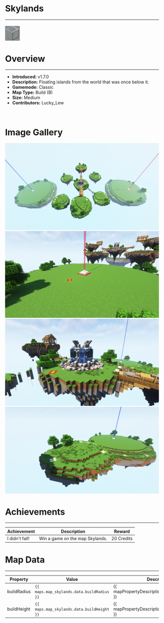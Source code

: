 # Skylands

---

#### ![skylandsicon](../assets/icons/skylands-icon.jpg)

# Overview

---

- **Introduced:** v1.7.0
- **Description:** Floating islands from the world that was once below it.
- **Gamemode:** Classic
- **Map Type:** Build (B)
- **Size:** Medium
- **Contributors:** Lucky_Lew

<br />

# Image Gallery

![Skylands - Overview](../assets/maps/skylands/skylands-overview.jpg)
![Skylands - Beacon](../assets/maps/skylands/skylands-beacon.jpg)
![Skylands - Middle](../assets/maps/skylands/skylands-middle.jpg)
![Skylands - Sponges](../assets/maps/skylands/skylands-sponge.jpg)

# Achievements

---

| Achievement    | Description                     | Reward     |
| -------------- | ------------------------------- | ---------- |
| I didn't fall! | Win a game on the map Skylands. | 20 Credits |

# Map Data

---

| Property    | Value                                      | Description                                       |
| ----------- | ------------------------------------------ | ------------------------------------------------- |
| buildRadius | `{{ maps.map_skylands.data.buildRadius }}` | {{ mapPropertyDescriptions.buildRadius.classic }} |
| buildHeight | `{{ maps.map_skylands.data.buildHeight }}` | {{ mapPropertyDescriptions.buildHeight.classic }} |
